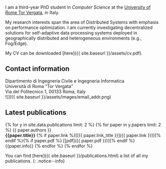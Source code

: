 I am a third-year PhD student in *Computer Science* at the 
[University of Rome Tor Vergata](http://web.uniroma2.it), in Italy.

My research interests span the area of Distributed Systems with emphasis on performance optimization.
I am currently investigating decentralized solutions for
self-adaptive data processing systems deployed in geographically distributed and heterogeneous environments (e.g., Fog/Edge).

My CV can be downloaded [here]({{ site.baseurl }}/assets/cv.pdf).

<a name ="contact"></a>
## Contact information
Dipartimento di Ingegneria Civile e Ingegneria Informatica<br/>
Università di Roma "Tor Vergata"<br/>
Via del Politecnico 1, 00133 Roma, Italy<br/>
![]({{ site.baseurl }}/assets/images/email_addr.png)

## Latest publications
{% for y in site.data.publications limit: 2 %}
  {% for paper in y.papers limit: 2 %}
{{ paper.authors }}<br/>
**{{paper.title}}**&nbsp;{% if paper.link %}\[[{{ paper.link_title }}]({{ paper.link }})\]{% endif %}{% if paper.pdf %}&nbsp;[\[pdf]({{ paper.pdf }})\]{% endif %}<br/>
<span class="publications-info">{{paper.info}}</span>
  {% endfor %}
{% endfor %}

You can find [here]({{ site.baseurl }}/publications.html) a list of all my publications.
{: .notice--info}


